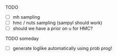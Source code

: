 TODO
- [ ] mh sampling
- [ ] hmc / nuts sampling (sampyl should work)
- [ ] should we have a prior on u for HMC?

TODO someday
- [ ] generate loglike automatically using prob prog!
